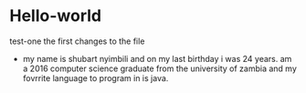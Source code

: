# Hello-world
test-one
the first changes to the file
- my name is shubart nyimbili and on my last birthday i was 24 years. am a 2016 computer science graduate from the university of zambia and my fovrrite language to program in is java.
